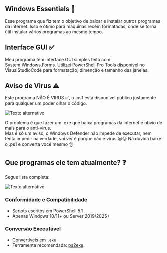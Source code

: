## Windows Essentials 📒

Esse programa que fiz tem o objetivo de baixar e instalar outros programas da internet.
Isso é ótimo para máquinas recém formatadas, onde se torna útil instalar vários programas ao mesmo tempo.

## Interface GUI ✅

Meu programa tem interface GUI simples feito com System.Windows.Forms.
Utilizei PowerShell Pro Tools disponível no VisualStudioCode para formatação, dimenção e tamanho das janelas.

## Aviso de Virus ⚠️

Este programa NÃO É VIRUS ✅, o .ps1 está disponível publico justamente para qualquer um poder olhar o código.  

![Texto alternativo](https://i.postimg.cc/25fKhx9K/image.png)
  
O problema é que fazer um .exe que baixa programas da internet é obvio de mais para o anti-virus.  
Mas é só um aviso, o Windows Defender não impede de executar, nem tenta impedir na verdade, vai ver é porque não é virus 😒😑
Na dúvida baixe o .ps1 e converta você mesmo 👌

## Que programas ele tem atualmente? ❓

Segue lista completa:  
  
![Texto alternativo](https://i.postimg.cc/5tKHcHVf/Programas.png)

### Conformidade e Compatibilidade

- Scripts escritos em PowerShell 5.1
- Apenas Windows 10/11+ ou Server 2019/2025+

### Conversão Executável

- Convertíveis em `.exe`
- Ferramenta recomendada: [ps2exe](https://github.com/MScholtes/PS2EXE).
